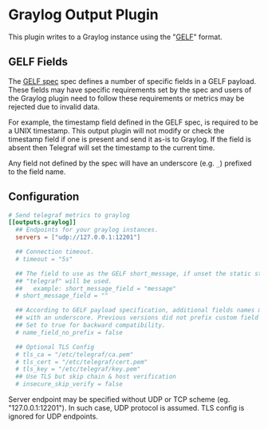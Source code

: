 # Graylog Output Plugin

This plugin writes to a Graylog instance using the "[GELF][]" format.

[GELF]: https://docs.graylog.org/en/3.1/pages/gelf.html#gelf-payload-specification

## GELF Fields

The [GELF spec][] spec defines a number of specific fields in a GELF payload.
These fields may have specific requirements set by the spec and users of the
Graylog plugin need to follow these requirements or metrics may be rejected
due to invalid data.

For example, the timestamp field defined in the GELF spec, is required to be
a UNIX timestamp. This output plugin will not modify or check the timestamp
field if one is present and send it as-is to Graylog. If the field is absent
then Telegraf will set the timestamp to the current time.

Any field not defined by the spec will have an underscore (e.g. `_`) prefixed
to the field name.

[GELF spec]: https://docs.graylog.org/docs/gelf#gelf-payload-specification

## Configuration

```toml
# Send telegraf metrics to graylog
[[outputs.graylog]]
  ## Endpoints for your graylog instances.
  servers = ["udp://127.0.0.1:12201"]

  ## Connection timeout.
  # timeout = "5s"

  ## The field to use as the GELF short_message, if unset the static string
  ## "telegraf" will be used.
  ##   example: short_message_field = "message"
  # short_message_field = ""

  ## According to GELF payload specification, additional fields names must be prefixed
  ## with an underscore. Previous versions did not prefix custom field 'name' with underscore.
  ## Set to true for backward compatibility.
  # name_field_no_prefix = false

  ## Optional TLS Config
  # tls_ca = "/etc/telegraf/ca.pem"
  # tls_cert = "/etc/telegraf/cert.pem"
  # tls_key = "/etc/telegraf/key.pem"
  ## Use TLS but skip chain & host verification
  # insecure_skip_verify = false
```

Server endpoint may be specified without UDP or TCP scheme (eg. "127.0.0.1:12201").
In such case, UDP protocol is assumed. TLS config is ignored for UDP endpoints.

